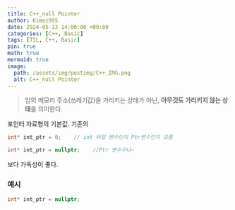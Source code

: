 ```yaml
---
title: C++_null Pointer
author: Kimec995
date: 2024-05-13 14:00:00 +09:00
categories: [C++, Basic]
tags: [TIL, C++, Basic]
pin: true
math: true
mermaid: true
image: 
  path: /assets/img/postimg/C++_IMG.png
  alt: C++_null Pointer
---
```

> 임의 메모리 주소(쓰레기값)을 가리키는 상태가 아닌, **아무것도 가리키지 않는 상태**를 의미한다.

포인터 자료형의 기본값. 기존의
```c++
int* int_ptr = 0;    // int 타입 변수인지 Ptr변수인지 모름

int* int_ptr = nullptr;    //Ptr 변수구나~
```
보다 가독성이 좋다.
### 예시
```c++
int* int_ptr = nullptr;
```